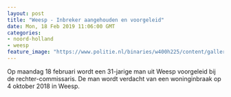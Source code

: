 ```yaml
---
layout: post
title: "Weesp - Inbreker aangehouden en voorgeleid"
date: Mon, 18 Feb 2019 11:06:00 GMT
categories: 
- noord-holland 
- weesp 
feature_image: "https://www.politie.nl/binaries/w400h225/content/gallery/politie/stockfotos/algemeen/aanhouding-in-park.jpg"
---
```


Op maandag 18 februari wordt een 31-jarige man uit Weesp voorgeleid bij de rechter-commissaris. De man wordt verdacht van een woninginbraak op 4 oktober 2018 in Weesp.

